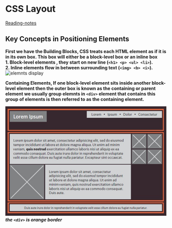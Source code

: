# CSS Layout

[Reading-notes](https://odehyazan.github.io/reading-notes/)

## Key Concepts in Positioning Elements

**First we have the Building Blocks, CSS treats each HTML element as if it is in its own box. This box will either be a block-level box or an inline box <br> 1. Block-level elements , they start on new line (`<h1> <p> <ul> <li>`).<br> 2. Inline elements flow in between surrounding text (`<img> <b> <i>`).**
 ![elemnts display](http://4.bp.blogspot.com/-TiwOixlooJk/U4UyEnv_XpI/AAAAAAAACFs/NuuLz2IvoZ4/s1600/css-display-block-vs-inline-block.png)

 **Containing Elements, If one block-level element sits inside another block-level element then the outer box is known as the containing or parent element we usually group elemnts in `<div>` element that contains this group of elements is then referred to as the containing element.**

 ![table1](../img/div.jpg)
 ***the `<div>` is orange border***
